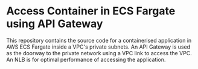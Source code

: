 # Access Container in ECS Fargate using API Gateway
This repository contains the source code for a containerised application in AWS ECS Fargate inside a VPC's private subnets. An API Gateway is used as the doorway to the private network using a VPC link to access the VPC. An NLB is for optimal performance of accessing the application.